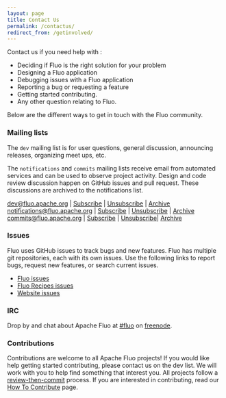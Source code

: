 ```yaml
---
layout: page
title: Contact Us
permalink: /contactus/
redirect_from: /getinvolved/
---
```


Contact us if you need help with :

 * Deciding if Fluo is the right solution for your problem
 * Designing a Fluo application
 * Debugging issues with a Fluo application
 * Reporting a bug or requesting a feature
 * Getting started contributing.
 * Any other question relating to Fluo.

Below are the different ways to get in touch with the Fluo community.

### Mailing lists

The `dev` mailing list is for user questions, general discussion, announcing releases, organizing
meet ups, etc.

The `notifications` and `commits` mailing lists receive email from automated services
and can be used to observe project activity.  Design and code review discussion happen on GitHub issues and pull request.  These discussions are archived
to the notifications list.

dev@fluo.apache.org           | [Subscribe][dev-sub]     | [Unsubscribe][dev-unsub]    | [Archive][dev-arch]
notifications@fluo.apache.org | [Subscribe][ntfy-sub]    | [Unsubscribe][ntfy-unsub]   | [Archive][ntfy-arch]
commits@fluo.apache.org       | [Subscribe][commits-sub] | [Unsubscribe][commits-unsub]| [Archive][commits-arch]

### Issues

Fluo uses GitHub issues to track bugs and new features.  Fluo has multiple git repositories, each
with its own issues.  Use the following links to report bugs, request new features, or search
current issues.

 * [Fluo issues][fi]
 * [Fluo Recipes issues][ri]
 * [Website issues][wi]

### IRC

Drop by and chat about Apache Fluo at [#fluo][fnf] on [freenode][fn].

### Contributions 

Contributions are welcome to all Apache Fluo projects! If you would like help getting started contributing, please contact us on the dev list.  We will work with you to help find something that interest you.  All projects follow a [review-then-commit][rtc] process. If you are interested in contributing, read our [How To Contribute][htc] page.

[f]: https://github.com/apache/fluo
[r]: https://github.com/apache/fluo-recipes
[w]: https://github.com/apache/fluo-website
[fi]: https://github.com/apache/fluo/issues
[ri]: https://github.com/apache/fluo-recipes/issues
[wi]: https://github.com/apache/fluo-website/issues
[fnf]: irc://chat.freenode.net/fluo
[fn]: https://freenode.net/
[htc]: /how-to-contribute/
[rtc]: http://www.apache.org/foundation/glossary.html#ReviewThenCommit
[dev-arch]: https://lists.apache.org/list.html?dev@fluo.apache.org
[ntfy-arch]: https://lists.apache.org/list.html?notifications@fluo.apache.org
[commits-arch]: https://lists.apache.org/list.html?commits@fluo.apache.org
[dev-sub]: mailto:dev-subscribe@fluo.apache.org
[dev-unsub]: mailto:dev-unsubscribe@fluo.apache.org
[ntfy-sub]: mailto:notifications-subscribe@fluo.apache.org
[ntfy-unsub]: mailto:notifications-unsubscribe@fluo.apache.org
[commits-sub]: mailto:commits-subscribe@fluo.apache.org
[commits-unsub]: mailto:commits-unsubscribe@fluo.apache.org
